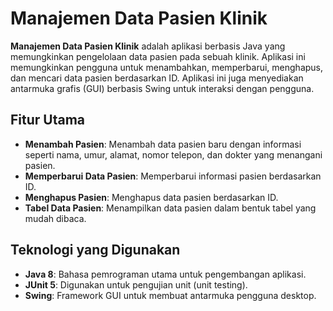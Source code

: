 # Manajemen Data Pasien Klinik

**Manajemen Data Pasien Klinik** adalah aplikasi berbasis Java yang memungkinkan pengelolaan data pasien pada sebuah klinik. Aplikasi ini memungkinkan pengguna untuk menambahkan, memperbarui, menghapus, dan mencari data pasien berdasarkan ID. Aplikasi ini juga menyediakan antarmuka grafis (GUI) berbasis Swing untuk interaksi dengan pengguna.

## Fitur Utama
- **Menambah Pasien**: Menambah data pasien baru dengan informasi seperti nama, umur, alamat, nomor telepon, dan dokter yang menangani pasien.
- **Memperbarui Data Pasien**: Memperbarui informasi pasien berdasarkan ID.
- **Menghapus Pasien**: Menghapus data pasien berdasarkan ID.
- **Tabel Data Pasien**: Menampilkan data pasien dalam bentuk tabel yang mudah dibaca.

## Teknologi yang Digunakan
- **Java 8**: Bahasa pemrograman utama untuk pengembangan aplikasi.
- **JUnit 5**: Digunakan untuk pengujian unit (unit testing).
- **Swing**: Framework GUI untuk membuat antarmuka pengguna desktop.